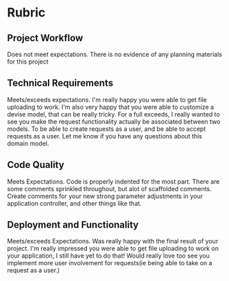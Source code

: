 # Rubric
## Project Workflow
Does not meet expectations. There is no evidence of any planning materials for this project

## Technical Requirements
Meets/exceeds expectations. I'm really happy you were able to get file uploading to work. I'm also very happy that you were able to customize a devise model, that can be really tricky. For a full exceeds, I really wanted to see you make the request functionality actually be associated between two models. To be able to create requests as a user, and be able to accept requests as a user. Let me know if you have any questions about this domain model.

## Code Quality
Meets Expectations. Code is properly indented for the most part. There are some comments sprinkled throughout, but alot of scaffolded comments. Create comments for your new strong parameter adjustments in your application controller, and other things like that.

## Deployment and Functionality
Meets/exceeds Expectations. Was really happy with the final result of your project. I'm really impressed you were able to get file uploading to work on your application, I still have yet to do that! Would really love too see you implement more user involvement for requests(ie being able to take on a request as a user.)
